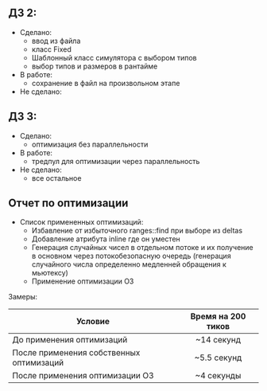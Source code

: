 ## ДЗ 2:

-   Сделано:
    -   ввод из файла
    -   класс Fixed
    -   Шаблонный класс симулятора с выбором типов
    -   выбор типов и размеров в рантайме
-   В работе:
    -   сохранение в файл на произвольном этапе
-   Не сделано:

## ДЗ 3:

-   Сделано:
    -   оптимизация без параллельности
-   В работе:
    -   тредпул для оптимизации через параллельность
-   Не сделано:
    -   все остальное

## Отчет по оптимизации

-   Список примененных оптимизаций:
    -   Избавление от избыточного ranges::find при выборе из deltas
    -   Добавление атрибута inline где он уместен
    -   Генерация случайных чисел в отдельном потоке и их получение в основном через потокобезопасную очередь (генерация случайного числа определенно медленней обращения к мьютексу)
    -   Применение оптимизации O3

Замеры:

| Условие                                  | Время на 200 тиков |
| ---------------------------------------- | :----------------: |
| До применения оптимизаций                |     ~14 секунд     |
| После применения собственных оптимизаций |    ~5.5 секунд     |
| После применения оптимизации O3          |     ~4 секунды     |
